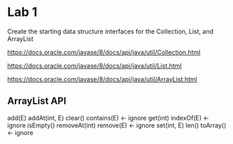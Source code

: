 # Lab 1

Create the starting data structure interfaces for the Collection, List, and ArrayList

https://docs.oracle.com/javase/8/docs/api/java/util/Collection.html

https://docs.oracle.com/javase/8/docs/api/java/util/List.html

https://docs.oracle.com/javase/8/docs/api/java/util/ArrayList.html

## ArrayList<E> API

add(E)
addAt(int, E)
clear()
contains(E) <- ignore
get(int)
indexOf(E) <- ignore
isEmpty()
removeAt(int)
remove(E) <- ignore
set(int, E)
len()
toArray() <- ignore
